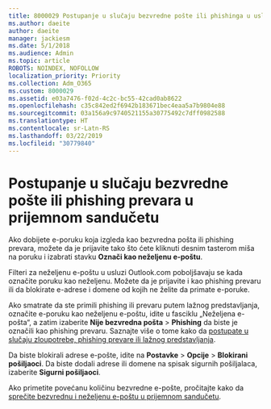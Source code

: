 ```yaml
---
title: 8000029 Postupanje u slučaju bezvredne pošte ili phishinga u usluzi Outlook.com
ms.author: daeite
author: daeite
manager: jackiesm
ms.date: 5/1/2018
ms.audience: Admin
ms.topic: article
ROBOTS: NOINDEX, NOFOLLOW
localization_priority: Priority
ms.collection: Adm_O365
ms.custom: 8000029
ms.assetid: e03a7476-f02d-4c2c-bc55-42cad0ab8622
ms.openlocfilehash: c35c842ed2f6942b183671bec4eaa5a7b9804e88
ms.sourcegitcommit: 03a156a9c9740521155a30775492c7dff0982588
ms.translationtype: HT
ms.contentlocale: sr-Latn-RS
ms.lasthandoff: 03/22/2019
ms.locfileid: "30779840"
---
```

# <a name="deal-with-spam-or-phishing-scams-in-your-inbox"></a>Postupanje u slučaju bezvredne pošte ili phishing prevara u prijemnom sandučetu

Ako dobijete e-poruku koja izgleda kao bezvredna pošta ili phishing prevara, možete da je prijavite tako što ćete kliknuti desnim tasterom miša na poruku i izabrati stavku **Označi kao neželjenu e-poštu**. 
  
Filteri za neželjenu e-poštu u usluzi Outlook.com poboljšavaju se kada označite poruku kao neželjenu. Možete da je prijavite i kao phishing prevaru ili da blokirate e-adrese i domene od kojih ne želite da primate e-poruke.
  
Ako smatrate da ste primili phishing ili prevaru putem lažnog predstavljanja, označite e-poruku kao neželjenu e-poštu, idite u fasciklu „Neželjena e-pošta“, a zatim izaberite **Nije bezvredna pošta** \> **Phishing** da biste je označili kao phishing prevaru. Saznajte više o tome kako da [postupate u slučaju zloupotrebe, phishing prevare ili lažnog predstavljanja](https://go.microsoft.com/fwlink/p/?linkid=873139).
  
Da biste blokirali adrese e-pošte, idite na **Postavke** \> **Opcije** \> **Blokirani pošiljaoci**. Da biste dodali adrese ili domene na spisak sigurnih pošiljalaca, izaberite **Sigurni pošiljaoci**. 
  
Ako primetite povećanu količinu bezvredne e-pošte, pročitajte kako da [sprečite bezvrednu i neželjenu e-poštu u prijemnom sandučetu](https://go.microsoft.com/fwlink/p/?linkid=873140).
  

